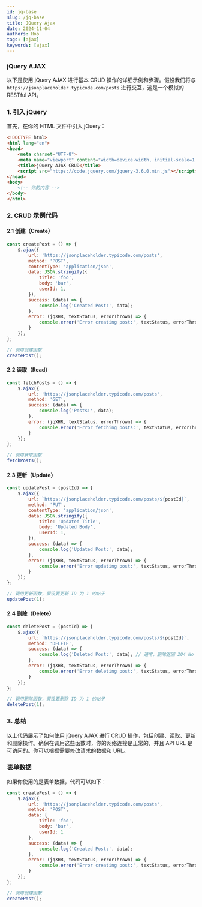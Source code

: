 ```yaml
---
id: jq-base
slug: /jq-base
title: JQuery Ajax
date: 2024-11-04
authors: Hoo
tags: [ajax]
keywords: [ajax]
---
```


###  jQuery AJAX

以下是使用 jQuery AJAX 进行基本 CRUD 操作的详细示例和步骤。假设我们将与 `https://jsonplaceholder.typicode.com/posts` 进行交互，这是一个模拟的 RESTful API。

### 1. 引入 jQuery

首先，在你的 HTML 文件中引入 jQuery：

```html
<!DOCTYPE html>
<html lang="en">
<head>
    <meta charset="UTF-8">
    <meta name="viewport" content="width=device-width, initial-scale=1.0">
    <title>jQuery AJAX CRUD</title>
    <script src="https://code.jquery.com/jquery-3.6.0.min.js"></script>
</head>
<body>
    <!-- 你的内容 -->
</body>
</html>
```

### 2. CRUD 示例代码

#### 2.1 创建（Create）

```js
const createPost = () => {
    $.ajax({
        url: 'https://jsonplaceholder.typicode.com/posts',
        method: 'POST',
        contentType: 'application/json',
        data: JSON.stringify({
            title: 'foo',
            body: 'bar',
            userId: 1,
        }),
        success: (data) => {
            console.log('Created Post:', data);
        },
        error: (jqXHR, textStatus, errorThrown) => {
            console.error('Error creating post:', textStatus, errorThrown);
        }
    });
};

// 调用创建函数
createPost();
```

#### 2.2 读取（Read）

```js
const fetchPosts = () => {
    $.ajax({
        url: 'https://jsonplaceholder.typicode.com/posts',
        method: 'GET',
        success: (data) => {
            console.log('Posts:', data);
        },
        error: (jqXHR, textStatus, errorThrown) => {
            console.error('Error fetching posts:', textStatus, errorThrown);
        }
    });
};

// 调用获取函数
fetchPosts();
```

#### 2.3 更新（Update）

```js
const updatePost = (postId) => {
    $.ajax({
        url: `https://jsonplaceholder.typicode.com/posts/${postId}`,
        method: 'PUT',
        contentType: 'application/json',
        data: JSON.stringify({
            title: 'Updated Title',
            body: 'Updated Body',
            userId: 1,
        }),
        success: (data) => {
            console.log('Updated Post:', data);
        },
        error: (jqXHR, textStatus, errorThrown) => {
            console.error('Error updating post:', textStatus, errorThrown);
        }
    });
};

// 调用更新函数，假设要更新 ID 为 1 的帖子
updatePost(1);
```

#### 2.4 删除（Delete）

```js
const deletePost = (postId) => {
    $.ajax({
        url: `https://jsonplaceholder.typicode.com/posts/${postId}`,
        method: 'DELETE',
        success: (data) => {
            console.log('Deleted Post:', data); // 通常，删除返回 204 No Content
        },
        error: (jqXHR, textStatus, errorThrown) => {
            console.error('Error deleting post:', textStatus, errorThrown);
        }
    });
};

// 调用删除函数，假设要删除 ID 为 1 的帖子
deletePost(1);
```

### 3. 总结

以上代码展示了如何使用 jQuery AJAX 进行 CRUD 操作，包括创建、读取、更新和删除操作。确保在调用这些函数时，你的网络连接是正常的，并且 API URL 是可访问的。你可以根据需要修改请求的数据和 URL。





### 表单数据

如果你使用的是表单数据，代码可以如下：

```js
const createPost = () => {
    $.ajax({
        url: 'https://jsonplaceholder.typicode.com/posts',
        method: 'POST',
        data: {
            title: 'foo',
            body: 'bar',
            userId: 1
        },
        success: (data) => {
            console.log('Created Post:', data);
        },
        error: (jqXHR, textStatus, errorThrown) => {
            console.error('Error creating post:', textStatus, errorThrown);
        }
    });
};

// 调用创建函数
createPost();
```















